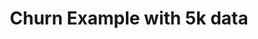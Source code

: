 ---
layout: example
title: 'Churn Example with 5k data'
mycontent: 'jupyter/Churn_Black_Fox_5k.md'
notebook_download: '../jupyter/Churn_Black_Fox_5k.ipynb'
markdown_download: '../jupyter/Churn_Black_Fox_5k.md'
---